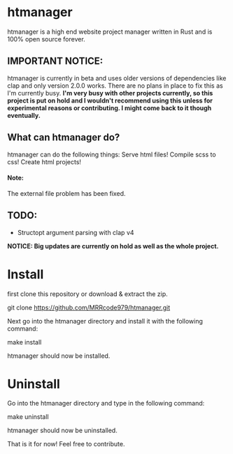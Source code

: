 # htmanager

htmanager is a high end website project manager written in Rust and is 100% open source forever.

## IMPORTANT NOTICE:
htmanager is currently in beta and uses older versions of dependencies like clap and only version 2.0.0 works. There are no plans in place to fix this as I'm currently busy.
__I'm very busy with other projects currently, so this project is put on hold and I wouldn't recommend using this unless for experimental reasons or contributing. I might come back to it though eventually.__

## What can htmanager do?

htmanager can do the following things:
Serve html files!
Compile scss to css!
Create html projects!

#### Note:
The external file problem has been fixed.

## TODO:
* Structopt argument parsing with clap v4

__NOTICE: Big updates are currently on hold as well as the whole project.__

# Install 
first clone this repository or download & extract the zip.

git clone https://github.com/MRRcode979/htmanager.git

Next go into the htmanager directory and install it with the following command:

make install

htmanager should now be installed.

# Uninstall
Go into the htmanager directory and type in the following command:

make uninstall

htmanager should now be uninstalled.


That is it for now! Feel free to contribute.
